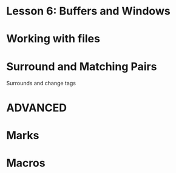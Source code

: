 # Lesson 6: Buffers and Windows

# Working with files

# Surround and Matching Pairs
Surrounds and change tags

# ADVANCED
# Marks
# Macros
